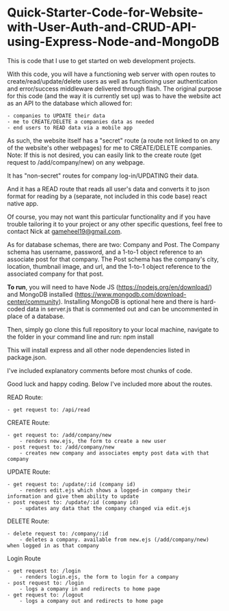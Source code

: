 # Quick-Starter-Code-for-Website-with-User-Auth-and-CRUD-API-using-Express-Node-and-MongoDB


This is code that I use to get started on web development projects.

With this code, you will have a functioning web server with open routes to create/read/update/delete users
as well as functioning user authentication and error/success middleware delivered through flash. The original
purpose for this code (and the way it is currently set up) was to have the website act as an API to the database which allowed for:

    - companies to UPDATE their data
    - me to CREATE/DELETE a companies data as needed
    - end users to READ data via a mobile app

As such, the website itself has a "secret" route (a route not linked to on any of the website's other
webpages) for me to CREATE/DELETE companies. Note: If this is not desired, you
can easily link to the create route (get request to /add/company/new) on any webpage.

It has "non-secret" routes for company log-in/UPDATING their data.

And it has a READ route that reads all user's data and converts it to json format for reading by a (separate, not
included in this code base) react native app.

Of course, you may not want this particular functionality and if you
have trouble tailoring it to your project or any other specific questions, feel free to contact Nick at gameheel19@gmail.com.

As for database schemas, there are two: Company and Post. The Company schema has username, password, and
a 1-to-1 object reference to an associate post for that company. The Post schema has the company's city,
location, thumbnail image, and url, and the 1-to-1 object reference to the associated company for that post.



**To run**, you will need to have Node JS (https://nodejs.org/en/download/)
and MongoDB installed (https://www.mongodb.com/download-center/community).
Installing MongoDB is optional here and there is hard-coded data in
server.js that is commented out and can be uncommented in place of a database.

Then, simply go clone this full repository to your local machine, navigate to the
folder in your command line and run:
npm install

This will install express and all other node dependencies listed in package.json.


I've included explanatory comments before most chunks of code.

Good luck and happy coding. Below I've included more about the routes.



READ Route:

    - get request to: /api/read


CREATE Route:

    - get request to: /add/company/new
        - renders new.ejs, the form to create a new user
    - post request to: /add/company/new
        - creates new company and associates empty post data with that company

UPDATE Route:

    - get request to: /update/:id (company id)
        - renders edit.ejs which shows a logged-in company their information and give them ability to update
    - post request to: /update/:id (company id)
        - updates any data that the company changed via edit.ejs

DELETE Route:

    - delete request to: /company/:id
        - deletes a company. available from new.ejs (/add/company/new) when logged in as that company




Login Route

    - get request to: /login
        - renders login.ejs, the form to login for a company
    - post request to: /login
        - logs a company in and redirects to home page
    - get request to: /logout
        - logs a company out and redirects to home page
